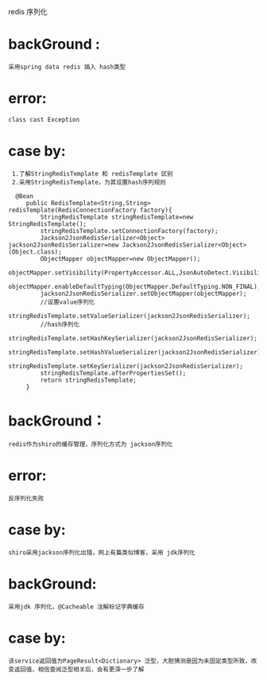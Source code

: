 redis 序列化
# backGround : 
    采用spring data redis 插入 hash类型
# error:
    class cast Exception
# case by:
     1.了解StringRedisTemplate 和 redisTemplate 区别
     2.采用StringRedisTemplate，为其设置hash序列规则
     
      @Bean
         public RedisTemplate<String,String> redisTemplate(RedisConnectionFactory factory){
             StringRedisTemplate stringRedisTemplate=new StringRedisTemplate();
             stringRedisTemplate.setConnectionFactory(factory);
             Jackson2JsonRedisSerializer<Object> jackson2JsonRedisSerializer=new Jackson2JsonRedisSerializer<Object>(Object.class);
             ObjectMapper objectMapper=new ObjectMapper();
             objectMapper.setVisibility(PropertyAccessor.ALL,JsonAutoDetect.Visibility.ANY);
             objectMapper.enableDefaultTyping(ObjectMapper.DefaultTyping.NON_FINAL);
             jackson2JsonRedisSerializer.setObjectMapper(objectMapper);
             //设置value序列化
             stringRedisTemplate.setValueSerializer(jackson2JsonRedisSerializer);
             //hash序列化
             stringRedisTemplate.setHashKeySerializer(jackson2JsonRedisSerializer);
             stringRedisTemplate.setHashValueSerializer(jackson2JsonRedisSerializer);
             stringRedisTemplate.setKeySerializer(jackson2JsonRedisSerializer);
             stringRedisTemplate.afterPropertiesSet();
             return stringRedisTemplate;
         }
#  backGround：
    redis作为shiro的缓存管理，序列化方式为 jackson序列化
#  error:
    反序列化失败
#  case by:
    shiro采用jackson序列化出错，网上有篇类似博客，采用 jdk序列化           
#  backGround:
    采用jdk 序列化，@Cacheable 注解标记字典缓存 
#   case by:
    该service返回值为PageResult<Dictionary> 泛型，大胆猜测是因为未固定类型所致，改变返回值，相信查阅泛型相关后，会有更深一步了解
